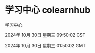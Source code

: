 # 学习中心 colearnhub
[学习中心](http://219.139.197.74:56308/colearnhub/)

2024年 10月 30日 星期三 09:50:02 CST

2024年 10月 30日 星期三 01:50:02 GMT
